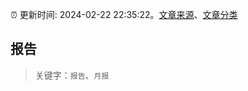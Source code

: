 :alarm_clock: 更新时间: 2024-02-22 22:35:22。[文章来源](/README.md)、[文章分类](/TAGS.md)

## 报告


> 关键字：`报告`、`月报`



